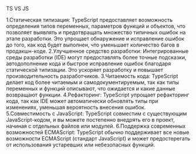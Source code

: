 TS VS JS

1.Статическая типизация: TypeScript предоставляет возможность определения типов переменных, параметров функций и объектов, что позволяет выявлять и предотвращать множество типичных ошибок на этапе разработки. Это упрощает обнаружение и исправление ошибок до того, как код будет выполнен, что уменьшает количество багов в продакшн-коде.
2.Улучшенное средство разработки: Интегрированные среды разработки (IDE) могут предоставлять более точные подсказки, автодополнение кода и быстрое исправление ошибок благодаря статической типизации. Это ускоряет разработку и повышает производительность разработчиков.
3.Читаемость кода: TypeScript делает код более читаемым и самодокументируемым, так как типы переменных и функций описывают, что ожидается и какие данные возвращают функции.
4.Рефакторинг: TypeScript упрощает рефакторинг кода, так как IDE может автоматически обновлять типы при изменениях, уменьшая вероятность внесения ошибок.
5.Совместимость с JavaScript: TypeScript совместим с существующим JavaScript-кодом, и вы можете постепенно внедрять его в проект, начиная с отдельных файлов или модулей.
6.Поддержка современных возможностей ECMAScript: TypeScript обычно поддерживает все новые возможности ECMAScript (стандарт JavaScript) и может предостерегать от использования устаревших или небезопасных функций.
